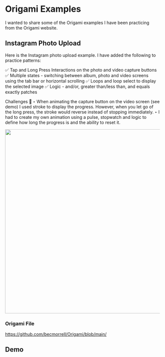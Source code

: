 # Origami Examples

I wanted to share some of the Origami examples I have been practicing from the Origami website. 




## Instagram Photo Upload
Here is the Instagram photo upload example. I have added the following to practice patterns:

✅ Tap and Long Press Interactions on the photo and video capture buttons
✅ Multiple states - switching between album, photo and video screens using the tab bar or horizontal scrolling
✅ Loops and loop select to display the selected image
✅ Logic - and/or, greater than/less than, and equals exactly patches

Challenges 🧠
‣ When animating the capture button on the video screen (see demo) I used stroke to display the progress. However, when you let go of the long press, the stroke would reverse instead of stopping immediately.
‣ I had to create my own animation using a pulse, stopwatch and logic to define how long the progress is and the ability to reset it.

<img src="" width="600px" >

### Origami File 

https://github.com/becmorrell/Origami/blob/main/

## Demo 




